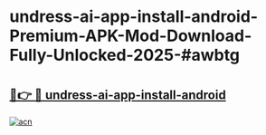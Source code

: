 # undress-ai-app-install-android-Premium-APK-Mod-Download-Fully-Unlocked-2025-#awbtg

# <h2><a href="https://bedroomkl.my?title=undress-ai-app-install-android&ref=1AP">🔗👉 🔴 undress-ai-app-install-android</a></h2>

[![acn](https://github.com/user-attachments/assets/0f9c940e-d8b0-45ae-aac7-cd30a18b3e1c)](https://bedroomkl.my?title=undress-ai-app-install-android&ref=1AP)

